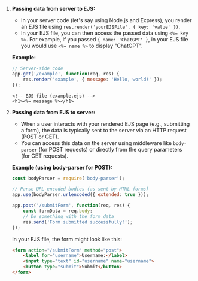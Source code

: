 
1. **Passing data from server to EJS:**
   - In your server code (let's say using Node.js and Express), you render an EJS file using `res.render('yourEJSFile', { key: 'value' })`.
   - In your EJS file, you can then access the passed data using `<%= key %>`. For example, if you passed `{ name: 'ChatGPT' }`, in your EJS file you would use `<%= name %>` to display "ChatGPT".

   **Example:**
   ```javascript
   // Server-side code
   app.get('/example', function(req, res) {
       res.render('example', { message: 'Hello, world!' });
   });
   ```

   ```ejs
   <!-- EJS file (example.ejs) -->
   <h1><%= message %></h1>
   ```

2. **Passing data from EJS to server:**
   - When a user interacts with your rendered EJS page (e.g., submitting a form), the data is typically sent to the server via an HTTP request (POST or GET).
   - You can access this data on the server using middleware like `body-parser` (for POST requests) or directly from the query parameters (for GET requests).
   
   **Example (using body-parser for POST):**
   ```javascript
   const bodyParser = require('body-parser');

   // Parse URL-encoded bodies (as sent by HTML forms)
   app.use(bodyParser.urlencoded({ extended: true }));

   app.post('/submitForm', function(req, res) {
       const formData = req.body;
       // Do something with the form data
       res.send('Form submitted successfully!');
   });
   ```

   In your EJS file, the form might look like this:
   ```html
   <form action="/submitForm" method="post">
       <label for="username">Username:</label>
       <input type="text" id="username" name="username">
       <button type="submit">Submit</button>
   </form>
   ```


